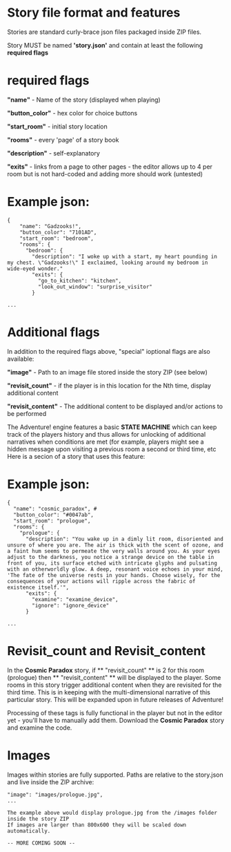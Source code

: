 # Story file format and features

Stories are standard curly-brace json files packaged inside ZIP files.

Story MUST be named **'story.json'** and contain at least the following **required flags**

# required flags

**"name"** - Name of the story (displayed when playing)

**"button_color"** - hex color for choice buttons

**"start_room"** - initial story location

**"rooms"** -  every 'page' of a story book

**"description"** - self-explanatory

**"exits"** - links from a page to other pages - the editor allows up to 4 per room but is not hard-coded and adding more should work (untested)


# Example json:


```
{
    "name": "Gadzooks!",
    "button_color": "7101AD",
    "start_room": "bedroom",
    "rooms": {
      "bedroom": {
        "description": "I woke up with a start, my heart pounding in my chest. \"Gadzooks!\" I exclaimed, looking around my bedroom in wide-eyed wonder."
        "exits": {
          "go_to_kitchen": "kitchen",
          "look_out_window": "surprise_visitor"
        }

...

```




# Additional flags 

In addition to the required flags above, "special" ioptional flags are also available:

**"image"** - Path to an image file stored inside the story ZIP (see below)

**"revisit_count"** - if the player is in this location for the Nth time, display additional content

**"revisit_content"** - The additional content to be displayed and/or actions to be performed


The Adventure! engine features a basic **STATE MACHINE** which can keep track of the players history and thus allows for unlocking of additional narratives when conditions are met (for example, players might see a hidden message upon visiting a previous room a second or third time, etc
Here is a secion of a story that uses this feature:

# Example json: 


```
{
  "name": "cosmic_paradox", #
  "button_color": "#0047ab",
  "start_room": "prologue",
  "rooms": {
    "prologue": {
      "description": "You wake up in a dimly lit room, disoriented and unsure of where you are. The air is thick with the scent of ozone, and a faint hum seems to permeate the very walls around you. As your eyes adjust to the darkness, you notice a strange device on the table in front of you, its surface etched with intricate glyphs and pulsating with an otherworldly glow. A deep, resonant voice echoes in your mind, 'The fate of the universe rests in your hands. Choose wisely, for the consequences of your actions will ripple across the fabric of existence itself.'",
      "exits": {
        "examine": "examine_device",
        "ignore": "ignore_device"
      }

...

```

# Revisit_count and Revisit_content

In the **Cosmic Paradox** story, if ** "revisit_count" ** is 2 for this room (prologue) then ** "revisit_content" ** will be displayed to the player. 
Some rooms in this story trigger additional content when they are revisited for the third time. This is in keeping with the multi-dimensional narrative of this particular story.
This will be expanded upon in future releases of Adventure!

Processing of these tags is fully functional in the player but not in the editor yet - you'll have to manually add them.
Download the **Cosmic Paradox** story and examine the code.

# Images 

Images within stories are fully supported. Paths are relative to the story.json and live inside the ZIP archive:

```
"image": "images/prologue.jpg",
...

The example above would display prologue.jpg from the /images folder inside the story ZIP
If images are larger than 800x600 they will be scaled down automatically.

-- MORE COMING SOON --
